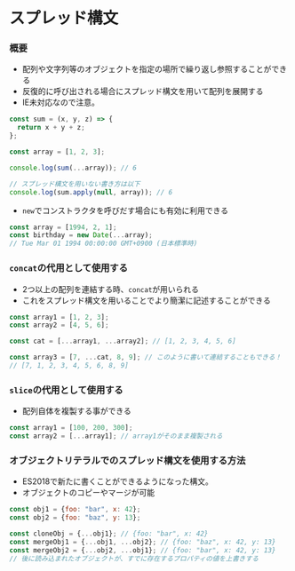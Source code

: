 # スプレッド構文
### 概要
- 配列や文字列等のオブジェクトを指定の場所で繰り返し参照することができる
- 反復的に呼び出される場合にスプレッド構文を用いて配列を展開する
- IE未対応なので注意。

```javascript
const sum = (x, y, z) => {
  return x + y + z;
};

const array = [1, 2, 3];

console.log(sum(...array)); // 6

// スプレッド構文を用いない書き方は以下
console.log(sum.apply(null, array)); // 6
```

- `new`でコンストラクタを呼びだす場合にも有効に利用できる

```javascript
const array = [1994, 2, 1];
const birthday = new Date(...array);
// Tue Mar 01 1994 00:00:00 GMT+0900 (日本標準時)
```

### `concat`の代用として使用する
- 2つ以上の配列を連結する時、`concat`が用いられる
- これをスプレッド構文を用いることでより簡潔に記述することができる

```javascript
const array1 = [1, 2, 3];
const array2 = [4, 5, 6];

const cat = [...array1, ...array2]; // [1, 2, 3, 4, 5, 6]

const array3 = [7, ...cat, 8, 9]; // このように書いて連結することもできる！
// [7, 1, 2, 3, 4, 5, 6, 8, 9]
```

### `slice`の代用として使用する
- 配列自体を複製する事ができる

```javascript
const array1 = [100, 200, 300];
const array2 = [...array1]; // array1がそのまま複製される
```

### オブジェクトリテラルでのスプレッド構文を使用する方法
- ES2018で新たに書くことができるようになった構文。
- オブジェクトのコピーやマージが可能

```javascript
const obj1 = {foo: "bar", x: 42};
const obj2 = {foo: "baz", y: 13};

const cloneObj = {...obj1}; // {foo: "bar", x: 42}
const mergeObj1 = {...obj1, ...obj2}; // {foo: "baz", x: 42, y: 13}
const mergeObj2 = {...obj2, ...obj1}; // {foo: "bar", x: 42, y: 13}
// 後に読み込まれたオブジェクトが、すでに存在するプロパティの値を上書きする
```